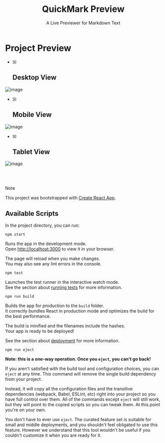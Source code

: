 <div align=center><h1>QuickMark Preview</h1> </div>
 <div align=center>A Live Previewer for Markdown Text</div>

<br>

# Project Preview 
- [x] <h2> Desktop View </h2>
![image](https://github.com/Aditya-Coomar/QuickMark/assets/92925750/0c0820ca-9508-42a8-ac85-a058c2cbc2de)



- [x] <h2> Mobile View </h2>
![image](https://github.com/Aditya-Coomar/QuickMark/assets/92925750/33dc2662-4526-4ff8-89e5-84c21f83ba69)




- [x] <h2> Tablet View </h2>
![image](https://github.com/Aditya-Coomar/QuickMark/assets/92925750/4b28ca59-8070-44e2-aba1-efdc49691310)


<br>
<br>

> [!NOTE]
> This project was bootstrapped with [Create React App](https://github.com/facebook/create-react-app).

## Available Scripts

In the project directory, you can run:

```npm start```

Runs the app in the development mode.\
Open [http://localhost:3000](http://localhost:3000) to view it in your browser.

The page will reload when you make changes.\
You may also see any lint errors in the console.

```npm test```

Launches the test runner in the interactive watch mode.\
See the section about [running tests](https://facebook.github.io/create-react-app/docs/running-tests) for more information.

```npm run build```

Builds the app for production to the `build` folder.\
It correctly bundles React in production mode and optimizes the build for the best performance.

The build is minified and the filenames include the hashes.\
Your app is ready to be deployed!

See the section about [deployment](https://facebook.github.io/create-react-app/docs/deployment) for more information.

```npm run eject```

**Note: this is a one-way operation. Once you `eject`, you can't go back!**

If you aren't satisfied with the build tool and configuration choices, you can `eject` at any time. This command will remove the single build dependency from your project.

Instead, it will copy all the configuration files and the transitive dependencies (webpack, Babel, ESLint, etc) right into your project so you have full control over them. All of the commands except `eject` will still work, but they will point to the copied scripts so you can tweak them. At this point you're on your own.

You don't have to ever use `eject`. The curated feature set is suitable for small and middle deployments, and you shouldn't feel obligated to use this feature. However we understand that this tool wouldn't be useful if you couldn't customize it when you are ready for it.
